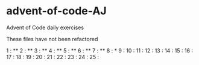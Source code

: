 # advent-of-code-AJ
Advent of Code daily exercises

These files have not been refactored

1 : **
2 : **
3 : **
4 : **
5 : **
6 : **
7 : **
8 : *
9 :
10 :
11 :
12 :
13 :
14 :
15 :
16 :
17 :
18 :
19 :
20 :
21 :
22 :
23 :
24 :
25 :
